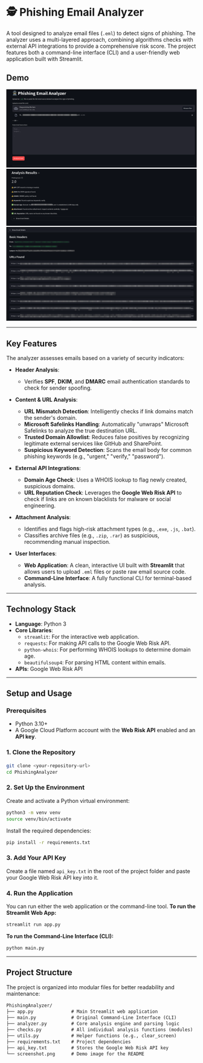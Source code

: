 # 🕵️ Phishing Email Analyzer

A tool designed to analyze email files (`.eml`) to detect signs of phishing. The analyzer uses a multi-layered approach, combining algorithms checks with external API integrations to provide a comprehensive risk score. The project features both a command-line interface (CLI) and a user-friendly web application built with Streamlit.

## Demo

![Phishing Analyzer Screenshot 1](Screenshot_1.png)
![Phishing Analyzer Screenshot 2](Screenshot_2.png)
![Phishing Analyzer Screenshot 3](Screenshot_3.png)

---

## Key Features

The analyzer assesses emails based on a variety of security indicators:

* **Header Analysis**:
    * Verifies **SPF**, **DKIM**, and **DMARC** email authentication standards to check for sender spoofing.

* **Content & URL Analysis**:
    * **URL Mismatch Detection**: Intelligently checks if link domains match the sender's domain.
    * **Microsoft Safelinks Handling**: Automatically "unwraps" Microsoft Safelinks to analyze the true destination URL.
    * **Trusted Domain Allowlist**: Reduces false positives by recognizing legitimate external services like GitHub and SharePoint.
    * **Suspicious Keyword Detection**: Scans the email body for common phishing keywords (e.g., "urgent," "verify," "password").

* **External API Integrations**:
    * **Domain Age Check**: Uses a WHOIS lookup to flag newly created, suspicious domains.
    * **URL Reputation Check**: Leverages the **Google Web Risk API** to check if links are on known blacklists for malware or social engineering.

* **Attachment Analysis**:
    * Identifies and flags high-risk attachment types (e.g., `.exe`, `.js`, `.bat`).
    * Classifies archive files (e.g., `.zip`, `.rar`) as suspicious, recommending manual inspection.

* **User Interfaces**:
    * **Web Application**: A clean, interactive UI built with **Streamlit** that allows users to upload `.eml` files or paste raw email source code.
    * **Command-Line Interface**: A fully functional CLI for terminal-based analysis.

---

## Technology Stack

* **Language**: Python 3
* **Core Libraries**:
    * `streamlit`: For the interactive web application.
    * `requests`: For making API calls to the Google Web Risk API.
    * `python-whois`: For performing WHOIS lookups to determine domain age.
    * `beautifulsoup4`: For parsing HTML content within emails.
* **APIs**: Google Web Risk API

---

## Setup and Usage

### Prerequisites

* Python 3.10+
* A Google Cloud Platform account with the **Web Risk API** enabled and an **API key**.

### 1. Clone the Repository

```bash
git clone <your-repository-url>
cd PhishingAnalyzer
```

### 2. Set Up the Environment
Create and activate a Python virtual environment:
```bash
python3 -m venv venv
source venv/bin/activate
```
Install the required dependencies:
```bash
pip install -r requirements.txt
```

### 3. Add Your API Key
Create a file named `api_key.txt` in the root of the project folder and paste your Google Web Risk API key into it.

### 4. Run the Application
You can run either the web application or the command-line tool.
**To run the Streamlit Web App:**
```bash
streamlit run app.py
```
**To run the Command-Line Interface (CLI):**
```bash
python main.py
```

---

## Project Structure

The project is organized into modular files for better readability and maintenance:
```
PhishingAnalyzer/
├── app.py              # Main Streamlit web application
├── main.py             # Original Command-Line Interface (CLI)
├── analyzer.py         # Core analysis engine and parsing logic
├── checks.py           # All individual analysis functions (modules)
├── utils.py            # Helper functions (e.g., clear_screen)
├── requirements.txt    # Project dependencies
├── api_key.txt         # Stores the Google Web Risk API key
└── screenshot.png      # Demo image for the README
```
